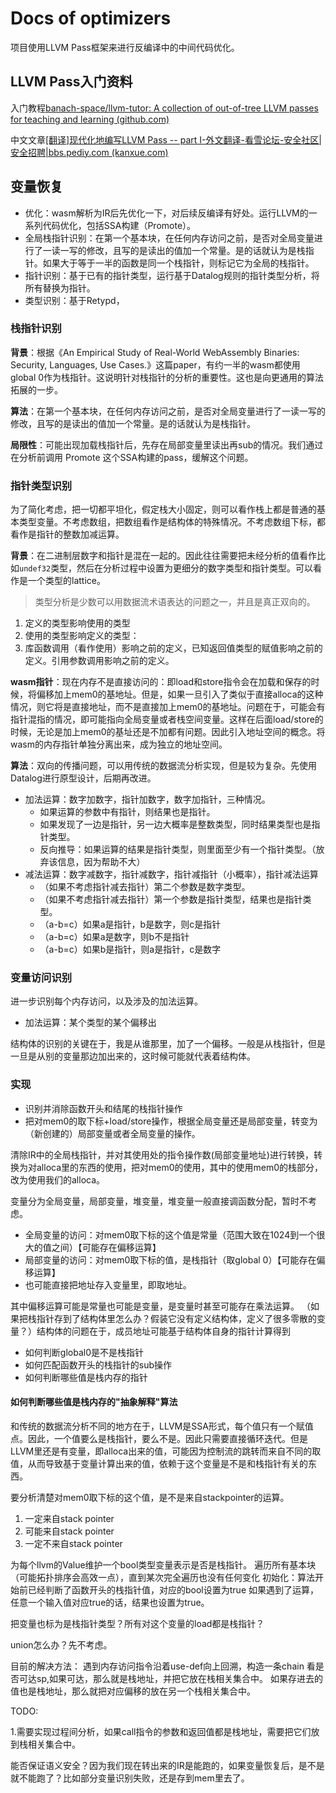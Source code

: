 # Docs of optimizers

项目使用LLVM Pass框架来进行反编译中的中间代码优化。

## LLVM Pass入门资料

入门教程[banach-space/llvm-tutor: A collection of out-of-tree LLVM passes for teaching and learning (github.com)](https://github.com/banach-space/llvm-tutor)

中文文章[\[翻译\]现代化地编写LLVM Pass -- part I-外文翻译-看雪论坛-安全社区|安全招聘|bbs.pediy.com (kanxue.com)](https://bbs.kanxue.com/thread-257665.htm)


## 变量恢复

- 优化：wasm解析为IR后先优化一下，对后续反编译有好处。运行LLVM的一系列代码优化，包括SSA构建（Promote）。
- 全局栈指针识别：在第一个基本块，在任何内存访问之前，是否对全局变量进行了一读一写的修改，且写的是读出的值加一个常量。是的话就认为是栈指针。如果大于等于一半的函数是同一个栈指针，则标记它为全局的栈指针。
- 指针识别：基于已有的指针类型，运行基于Datalog规则的指针类型分析，将所有替换为指针。
- 类型识别：基于Retypd，

### 栈指针识别

**背景**：根据《An Empirical Study of Real-World WebAssembly Binaries: Security, Languages, Use Cases.》这篇paper，有约一半的wasm都使用global 0作为栈指针。这说明针对栈指针的分析的重要性。这也是向更通用的算法拓展的一步。

**算法**：在第一个基本块，在任何内存访问之前，是否对全局变量进行了一读一写的修改，且写的是读出的值加一个常量。是的话就认为是栈指针。

**局限性**：可能出现加载栈指针后，先存在局部变量里读出再sub的情况。我们通过在分析前调用 Promote 这个SSA构建的pass，缓解这个问题。

### 指针类型识别

为了简化考虑，把一切都平坦化，假定栈大小固定，则可以看作栈上都是普通的基本类型变量。不考虑数组，把数组看作是结构体的特殊情况。不考虑数组下标，都看作是指针的整数加减运算。

**背景**：在二进制层数字和指针是混在一起的。因此往往需要把未经分析的值看作比如`undef32`类型，然后在分析过程中设置为更细分的数字类型和指针类型。可以看作是一个类型的lattice。

> 类型分析是少数可以用数据流术语表达的问题之一，并且是真正双向的。
1. 定义的类型影响使用的类型
1. 使用的类型影响定义的类型：
1. 库函数调用（看作使用）影响之前的定义，已知返回值类型的赋值影响之前的定义。引用参数调用影响之前的定义。

**wasm指针**：现在内存不是直接访问的：即load和store指令会在加载和保存的时候，将偏移加上mem0的基地址。但是，如果一旦引入了类似于直接alloca的这种情况，则它将是直接地址，而不是直接加上mem0的基地址。问题在于，可能会有指针混指的情况，即可能指向全局变量或者栈空间变量。这样在后面load/store的时候，无论是加上mem0的基址还是不加都有问题。因此引入地址空间的概念。将wasm的内存指针单独分离出来，成为独立的地址空间。

**算法**：双向的传播问题，可以用传统的数据流分析实现，但是较为复杂。先使用Datalog进行原型设计，后期再改进。
- 加法运算：数字加数字，指针加数字，数字加指针，三种情况。
    - 如果运算的参数中有指针，则结果也是指针。
    - 如果发现了一边是指针，另一边大概率是整数类型，同时结果类型也是指针类型。
    - 反向推导：如果运算的结果是指针类型，则里面至少有一个指针类型。（放弃该信息，因为帮助不大）
- 减法运算：数字减数字，指针减数字，指针减指针（小概率），指针减法运算
    - （如果不考虑指针减去指针）第二个参数是数字类型。
    - （如果不考虑指针减去指针）第一个参数是指针类型，结果也是指针类型。
    - （a-b=c）如果a是指针，b是数字，则c是指针
    - （a-b=c）如果a是数字，则b不是指针
    - （a-b=c）如果b是指针，则a是指针，c是数字

### 变量访问识别

进一步识别每个内存访问，以及涉及的加法运算。

- 加法运算：某个类型的某个偏移出

结构体的识别的关键在于，我是从谁那里，加了一个偏移。一般是从栈指针，但是一旦是从别的变量那边加出来的，这时候可能就代表着结构体。

### 实现

- 识别并消除函数开头和结尾的栈指针操作
- 把对mem0的取下标+load/store操作，根据全局变量还是局部变量，转变为（新创建的）局部变量或者全局变量的操作。



清除IR中的全局栈指针，并对其使用处的指令操作数(局部变量地址)进行转换，转换为对alloca里的东西的使用，把对mem0的使用，其中的使用mem0的栈部分，改为使用我们的alloca。

变量分为全局变量，局部变量，堆变量，堆变量一般直接调函数分配，暂时不考虑。
- 全局变量的访问：对mem0取下标的这个值是常量（范围大致在1024到一个很大的值之间）【可能存在偏移运算】
- 局部变量的访问：对mem0取下标的值，是栈指针（取global 0）【可能存在偏移运算】
- 也可能直接把地址存入变量里，即取地址。

其中偏移运算可能是常量也可能是变量，是变量时甚至可能存在乘法运算。
（如果把栈指针存到了结构体里怎么办？假装它没有定义结构体，定义了很多零散的变量？）结构体的问题在于，成员地址可能基于结构体自身的指针计算得到

- 如何判断global0是不是栈指针
- 如何匹配函数开头的栈指针的sub操作
- 如何判断哪些值是栈内存的指针


#### 如何判断哪些值是栈内存的"抽象解释"算法

和传统的数据流分析不同的地方在于，LLVM是SSA形式，每个值只有一个赋值点。因此，一个值要么是栈指针，要么不是。因此只需要直接循环迭代。但是LLVM里还是有变量，即alloca出来的值，可能因为控制流的跳转而来自不同的取值，从而导致基于变量计算出来的值，依赖于这个变量是不是和栈指针有关的东西。

要分析清楚对mem0取下标的这个值，是不是来自stackpointer的运算。
1. 一定来自stack pointer
1. 可能来自stack pointer
1. 一定不来自stack pointer

为每个llvm的Value维护一个bool类型变量表示是否是栈指针。
遍历所有基本块（可能拓扑排序会高效一点），直到某次完全遍历也没有任何变化
初始化：算法开始前已经判断了函数开头的栈指针值，对应的bool设置为true
如果遇到了运算，任意一个输入值对应true的话，结果也设置为true。

把变量也标为是栈指针类型？所有对这个变量的load都是栈指针？


union怎么办？先不考虑。


目前的解决方法：
遇到内存访问指令沿着use-def向上回溯，构造一条chain 看是否可达sp,如果可达，那么就是栈地址，并把它放在栈相关集合中。
如果存进去的值也是栈地址，那么就把对应偏移的放在另一个栈相关集合中。


TODO:

1.需要实现过程间分析，如果call指令的参数和返回值都是栈地址，需要把它们放到栈相关集合中。


能否保证语义安全？因为我们现在转出来的IR是能跑的，如果变量恢复后，是不是就不能跑了？比如部分变量识别失败，还是存到mem里去了。
